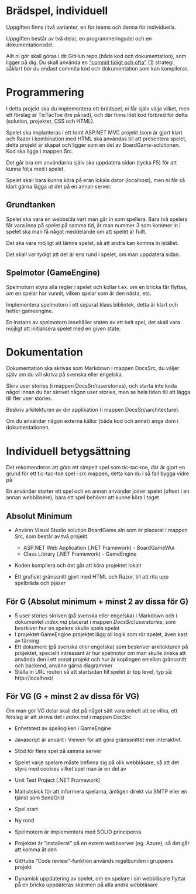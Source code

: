 # Brädspel, individuell

Uppgiften finns i två varianter, en for teams och denna för individuella. 

Uppgiften består av två delar, en programmeringsdel och en dokumentationsdel. 

Allt ni gör skall göras i dit GitHub repo (båda kod och dokumentation), som ligger på dig. Du skall använda en ["commit tidigt och ofta"](https://blog.codinghorror.com/check-in-early-check-in-often/) ([1](https://sethrobertson.github.io/GitBestPractices/)) strategi, såklart bör du endast commita kod och dokumentation som kan kompileras.

# Programmering
I detta projekt ska du implementera ett brädspel, ni får själv välja vilket, men ett förslag är TicTacToe (tre på rad), och där finns litet kod förbred för detta (solution, projekter, CSS och HTML).

Spelet ska implanteras i ett tomt ASP.NET MVC projekt (som är gjort klar) och Razor i kombination med HTML ska användas till att presentera spelet, detta projekt är skapat och ligger som en del av BoardGame-solutionen. 
Kod ska ligga i mappen Src.

Det går bra om användarna själv ska uppdatera sidan (tycka F5) för att kunna följa med i spelet.

Spelet skall bara kunna köra på eran lokala dator (localhost), men ni får så klart gärna lägga ut det på en annan server.

## Grundtanken 
Spelet ska vara en webbsida vart man går in som spellera. Bara två spelera får vara inna på spelet på samma tid, är man nummer 3 som kommer in i spelet ska man få något meddelande om att spelet är fullt. 

Det ska vara möjligt att lämna spelet, så att andra kan komma in istället.

Det skall var tydigt att det är ens rund i spelet, om man uppdatera sidan.

## Spelmotor (GameEngine)
Spelmotorn styra alla regler i spelet och kollar t.ex. om en bricka får flyttas, om en spelar har vunnit, vilken spelar som är den nästa, etc.

Implementera spelmotorn i ett separat klass bibliotek, detta är klart och hetter gameengine.

En instans av spelmotorn innehåller staten av ett helt spel, det skall vara möjligt att initialisera spelet med en given state.

# Dokumentation
Dokumentation ska skrivas som Markdown i mappen DocsSrc, du väljer själv om du vill skriva på svenska eller engelska.

Skriv user stories (i mappen DocsSrc\userstories), och starta inte koda något innan du har skrivet någon user stories, men se hela tiden till att lägga till fler user stories.

Beskriv arkitekturen av din applikation (i mappen DocsSrc\architecture).

Om du använder någon externa källor (båda kod och annat) ange dom i dokumentationen.

# Individuell betygsättning
Det rekomenderas att göra ett simpelt spel som tic-tac-toe, där är gjort en grund för ett tic-tac-toe spel i src mappen, detta kan du i så fall bygga vidre på

En använder starter ett spel och en annan använder joiner spelet (oftest i en annan webbläsere), bara ett spel behöver att kunne köra i taget

## Absolut Minimum
* Använn Visual Studio solution BoardGame.sln som är placerat i mappen Src, som består av två projekt
  * ASP.NET Web Application (.NET Framework) - BoardGameWui
  * Class Library (.NET Framework) - GameEngine

* Koden kompilera och det går att köra projektet lokalt
* Ett grafiskt gränssnitt gjort med HTML och Razor, till att rita upp spelbräda och pjäser

## För G (Absolut minimum + minst 2 av dissa för G)

* 5 user stories skriven (på svenska eller engelska) i Markdown och i dokumentet *index.md* placerat i mappen *DocsSrc\userstories*, som besrkiver hur en spelere skulle spela spelet
* I projektet GameEngine projektet lägg all logik som rör spelet, även kast av tärning
* Ett dokument (på svenska eller engelska) som beskriver arkitekturen på projektet, speciellt intressant är hur spelmotor om man skulle önska att använda den i ett annat projekt och hur är koplingen emellan gränssnitt och backend, använn gärna diagrammer
* Ställa in URL routen så att startsidan till spelet är top level, typ så: http://localhost/

## För VG (G + minst 2 av dissa för VG)
Om man gör VG delar skall det på något sätt vara enkelt att se vilka, ett förslag är att skriva det i *index.md* i mappen DocSrc

* Enhetstest av spellogiken i GameEngine
* Javascript är använt i Viewen för att göra gränssnittet mer interaktivt.
* Stöd för flera spel på samma server
* Spelet varje spelare måste befinna sig på olik webbläsare, så att det styrs med cookies vilket spel man är en del av 
* Unit Test Project (.NET Framework)

* Mail utskick för att informera spelarna, äntligen direkt via SMTP eller en tjänst som SendGrid
 * Spel start
 * Ny rond

* Spelmotorn är implementera med SOLID principerna
* Projektet är ”installerat” på en extern webbserver (eg. Azure), så det går att komma åt den
* GitHubs ”Code review”-funktion används regelbunden i gruppens projekt
* Dynamisk uppdatering av spelet, om en spelare i sin webbläsare flyttar på en bricka uppdateras skärmen på alla andra webbläsare 
